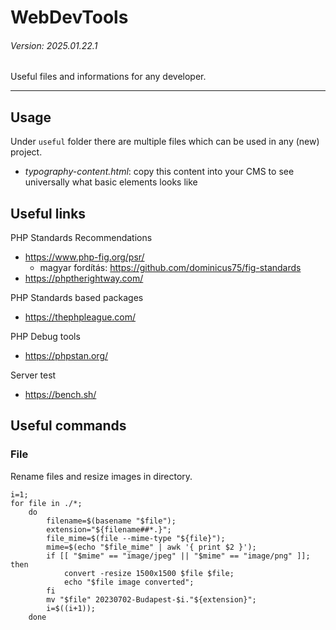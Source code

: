 # WebDevTools
###### Version: 2025.01.22.1

Useful files and informations for any developer.

---

## Usage

Under `useful` folder there are multiple files which can be used in any (new) project.

 - *typography-content.html*: copy this content into your CMS to see universally what basic elements looks like

## Useful links

PHP Standards Recommendations

- https://www.php-fig.org/psr/
  - magyar fordítás: https://github.com/dominicus75/fig-standards
- https://phptherightway.com/

PHP Standards based packages

- https://thephpleague.com/

PHP Debug tools

- https://phpstan.org/

Server test

- https://bench.sh/

## Useful commands

### File

Rename files and resize images in directory.

```
i=1;
for file in ./*;
    do
        filename=$(basename "$file");
        extension="${filename##*.}";
        file_mime=$(file --mime-type "${file}");
        mime=$(echo "$file_mime" | awk '{ print $2 }');
        if [[ "$mime" == "image/jpeg" || "$mime" == "image/png" ]]; then
            convert -resize 1500x1500 $file $file;
            echo "$file image converted";
        fi
        mv "$file" 20230702-Budapest-$i."${extension}";
        i=$((i+1));
    done
```
